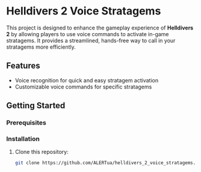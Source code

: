# Helldivers 2 Voice Stratagems

This project is designed to enhance the gameplay experience of **Helldivers 2** by allowing players to use voice commands to activate in-game stratagems. It provides a streamlined, hands-free way to call in your stratagems more efficiently.

## Features

- Voice recognition for quick and easy stratagem activation
- Customizable voice commands for specific stratagems

## Getting Started

### Prerequisites


### Installation

1. Clone this repository:

   ```bash
   git clone https://github.com/ALERTua/helldivers_2_voice_stratagems.git
